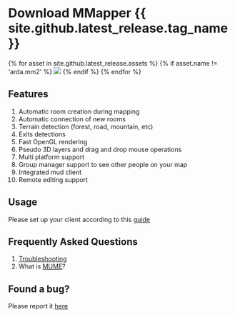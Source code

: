 Download MMapper {{ site.github.latest_release.tag_name }}
=========
{% for asset in site.github.latest_release.assets %}
  {% if asset.name != 'arda.mm2' %}
<a href="{{ asset.browser_download_url }}" title="Download {{ asset.name }}">
  <img src="https://img.shields.io/github/downloads/{{ site.github.owner_name }}/{{ site.github.repository_name }}/latest/{{ asset.name }}.svg"/></a>
  {% endif %}
{% endfor %}

## Features
1.  Automatic room creation during mapping
2.  Automatic connection of new rooms
3.  Terrain detection (forest, road, mountain, etc)
4.  Exits detections
5.  Fast OpenGL rendering
6.  Pseudo 3D layers and drag and drop mouse operations
7.  Multi platform support
8.  Group manager support to see other people on your map
9.  Integrated mud client
10.  Remote editing support

## Usage
Please set up your client according to this [guide](https://github.com/MUME/MMapper/wiki)

## Frequently Asked Questions
1.  [Troubleshooting](https://github.com/MUME/MMapper/wiki/Troubleshooting)
2.  What is [MUME](http://mume.org/mume.php)?

## Found a bug?
Please report it [here](https://github.com/MUME/MMapper/issues)
